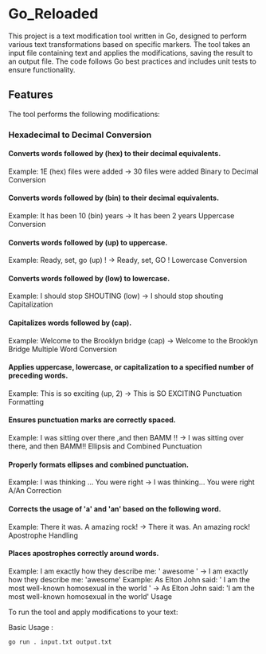 # Go_Reloaded
This project is a text modification tool written in Go, designed to perform various text transformations based on specific markers. The tool takes an input file containing text and applies the modifications, saving the result to an output file. The code follows Go best practices and includes unit tests to ensure functionality.

## Features
The tool performs the following modifications:

### Hexadecimal to Decimal Conversion

#### Converts words followed by (hex) to their decimal equivalents.
Example: 1E (hex) files were added -> 30 files were added
Binary to Decimal Conversion

#### Converts words followed by (bin) to their decimal equivalents.
Example: It has been 10 (bin) years -> It has been 2 years
Uppercase Conversion

#### Converts words followed by (up) to uppercase.
Example: Ready, set, go (up) ! -> Ready, set, GO !
Lowercase Conversion

#### Converts words followed by (low) to lowercase.
Example: I should stop SHOUTING (low) -> I should stop shouting
Capitalization

#### Capitalizes words followed by (cap).
Example: Welcome to the Brooklyn bridge (cap) -> Welcome to the Brooklyn Bridge
Multiple Word Conversion

#### Applies uppercase, lowercase, or capitalization to a specified number of preceding words.
Example: This is so exciting (up, 2) -> This is SO EXCITING
Punctuation Formatting

#### Ensures punctuation marks are correctly spaced.
Example: I was sitting over there ,and then BAMM !! -> I was sitting over there, and then BAMM!!
Ellipsis and Combined Punctuation

#### Properly formats ellipses and combined punctuation.
Example: I was thinking ... You were right -> I was thinking... You were right
A/An Correction

#### Corrects the usage of 'a' and 'an' based on the following word.
Example: There it was. A amazing rock! -> There it was. An amazing rock!
Apostrophe Handling

#### Places apostrophes correctly around words.
Example: I am exactly how they describe me: ' awesome ' -> I am exactly how they describe me: 'awesome'
Example: As Elton John said: ' I am the most well-known homosexual in the world ' -> As Elton John said: 'I am the most well-known homosexual in the world'
Usage

To run the tool and apply modifications to your text:

Basic Usage :

```sh
go run . input.txt output.txt
```
